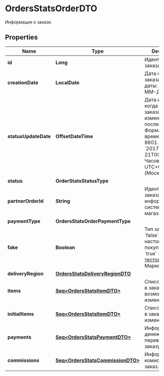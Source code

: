 

# OrdersStatsOrderDTO

Информация о заказе.

## Properties

Name | Type | Description | Notes
------------ | ------------- | ------------- | -------------
**id** | **Long** | Идентификатор заказа. |  [optional]
**creationDate** | **LocalDate** | Дата создания заказа.  Формат даты: &#x60;ГГГГ-ММ-ДД&#x60;.  |  [optional]
**statusUpdateDate** | **OffsetDateTime** | Дата и время, когда статус заказа был изменен в последний раз.  Формат даты и времени: ISO 8601. Например, &#x60;2017-11-21T00:00:00&#x60;. Часовой пояс — UTC+03:00 (Москва).  |  [optional]
**status** | **OrderStatsStatusType** |  |  [optional]
**partnerOrderId** | **String** | Идентификатор заказа в информационной системе магазина. |  [optional]
**paymentType** | **OrdersStatsOrderPaymentType** |  |  [optional]
**fake** | **Boolean** | Тип заказа:  * &#x60;false&#x60; — настоящий заказ покупателя.  * &#x60;true&#x60; — [тестовый](../../pushapi/concepts/sandbox.md) заказ Маркета.  |  [optional]
**deliveryRegion** | [**OrdersStatsDeliveryRegionDTO**](OrdersStatsDeliveryRegionDTO.md) |  |  [optional]
**items** | [**Seq&lt;OrdersStatsItemDTO&gt;**](OrdersStatsItemDTO.md) | Список товаров в заказе после возможных изменений. | 
**initialItems** | [**Seq&lt;OrdersStatsItemDTO&gt;**](OrdersStatsItemDTO.md) | Список товаров в заказе до изменений. |  [optional]
**payments** | [**Seq&lt;OrdersStatsPaymentDTO&gt;**](OrdersStatsPaymentDTO.md) | Информация о денежных переводах по заказу. | 
**commissions** | [**Seq&lt;OrdersStatsCommissionDTO&gt;**](OrdersStatsCommissionDTO.md) | Информация о комиссиях за заказ. | 



